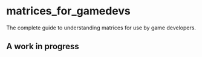 # matrices_for_gamedevs
The complete guide to understanding matrices for use by game developers.

## A work in progress
